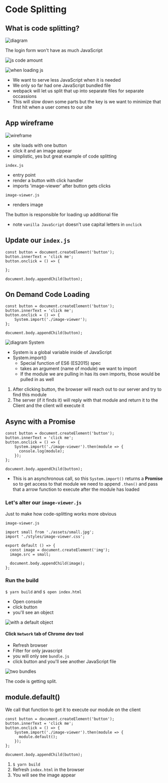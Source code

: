 # Code Splitting
## What is code splitting?

![diagram](https://i.imgur.com/xf2IUlJ.png)

The login form won't have as much JavaScript

![js code amount](https://i.imgur.com/htmIQLG.png)

![when loading js](https://i.imgur.com/ApoydeG.png)

* We want to serve less JavaScript when it is needed
* We only so far had one JavaScript bundled file
* webpack will let us split that up into separate files for separate occassions
* This will slow down some parts but the key is we want to minimize that first hit when a user comes to our site

## App wireframe
![wireframe](https://i.imgur.com/qPHqFg3.png)

* site loads with one button
* click it and an image appear
* simplistic, yes but great example of code splitting

`index.js`

* entry point
* render a button with click handler
* imports 'image-viewer' after button gets clicks

`image-viewer.js`
* renders image

The button is responsible for loading up additional file


* note `vanilla JavaScript` doesn't use capital letters in `onclick`

## Update our `index.js`

```
const button = document.createElement('button');
button.innerText = 'click me';
button.onclick = () => {
    
};

document.body.appendChild(button);
```

## On Demand Code Loading
```
const button = document.createElement('button');
button.innerText = 'click me';
button.onclick = () => {
    System.import('./image-viewer');
};

document.body.appendChild(button);
```

![diagram System](https://i.imgur.com/kJs1Mqy.png)

* System is a global variable inside of JavaScript
* System.import()
    - Special function of ES6 (ES2015) spec
    - takes an argument (name of module) we want to import
    - If the module we are pulling in has its own imports, those would be pulled in as well

1. After clicking button, the browser will reach out to our server and try to find this module
2. The server (if it finds it) will reply with that module and return it to the Client and the client will execute it

## Async with a Promise

```
const button = document.createElement('button');
button.innerText = 'click me';
button.onclick = () => {
    System.import('./image-viewer').then(module => {
      console.log(module);
    });
};

document.body.appendChild(button);
```

- This is an asynchronous call, so this `System.import()` returns a **Promise** so to get access to that module we need to append `.then()` and pass that a arrow function to execute after the module has loaded

### Let's alter our `image-viewer.js`
Just to make how code-splitting works more obvious

`image-viewer.js`

```
import small from './assets/small.jpg';
import './styles/image-viewer.css';

export default () => {
  const image = document.createElement('img');
  image.src = small;

  document.body.appendChild(image);
};
```

### Run the build
`$ yarn build` and `$ open index.html`

* Open console
* click button
* you'll see an object

![with a default object](https://i.imgur.com/73TUWi6.png)

#### Click `Network` tab of Chrome dev tool
* Refresh browser
* Filter for only javascript
* you will only see `bundle.js`
* click button and you'll see another JavaScript file

![two bundles](https://i.imgur.com/vEeVBwq.png)

The code is getting split.

## module.default()
We call that function to get it to execute our module on the client

```
const button = document.createElement('button');
button.innerText = 'click me';
button.onclick = () => {
    System.import('./image-viewer').then(module => {
      module.default();
    });
};

document.body.appendChild(button);
```

1. `$ yarn build`
2. Refresh `index.html` in the browser
3. You will see the image appear




